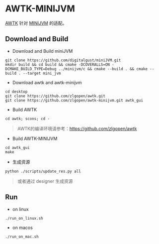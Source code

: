 # AWTK-MINIJVM

[AWTK](https://github.com/zlgopen/awtk) 针对 [MINIJVM](https://github.com/digitalgust/miniJVM) 的适配。

## Download and Build


* Download and Build miniJVM

```
git clone https://github.com/digitalgust/miniJVM.git
mkdir build && cd build && cmake -DCOVERALLS=ON -DCMAKE_BUILD_TYPE=Debug ../minijvm/c && cmake --build . && cmake --build . --target mini_jvm
```

* Download awtk and awtk-minijvm

```
cd desktop
git clone https://github.com/zlgopen/awtk.git
git clone https://github.com/zlgopen/awtk-minijvm.git awtk_gui
```


* Build AWTK

```
cd awtk; scons; cd -
```

> AWTK的编译环境请参考：https://github.com/zlgopen/awtk


* Build AWTK-MINIJVM

```
cd awtk_gui
make
```

* 生成资源

```
python ./scripts/update_res.py all
```

> 或者通过 designer 生成资源

## Run

* on linux

```
./run_on_linux.sh
```

* on macos

```
./run_on_mac.sh
```






